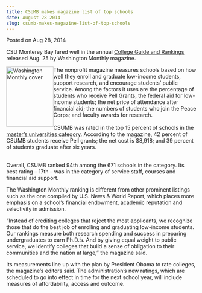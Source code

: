 ```yaml
---
title: CSUMB makes magazine list of top schools
date: August 28 2014
slug: csumb-makes-magazine-list-of-top-schools
---
```


 



<span class="date">Posted on Aug 28, 2014    </span>
<p>CSU Monterey Bay fared well in the annual <a href="https://www.washingtonmonthly.com/college_guide/" rel="nofollow">College Guide and Rankings</a> released Aug. 25 by
Washington Monthly magazine.</p>
<p><img alt="Washington Monthly cover" src="https://news.csumb.edu/sites/default/files/65/attachments/news/images/washington_monthly_cover.png" style="width:125px; float:left; height:159px">The nonprofit
magazine measures schools based on how well they enroll and
graduate low-income students, support research, and encourage
students&#x2019; public service. Among the factors it uses are the
percentage of students who receive Pell Grants, the federal aid for
low-income students; the net price of attendance after financial
aid; the numbers of students who join the Peace Corps; and faculty
awards for research.<br>
<br>
CSUMB was rated in the top 15 percent of schools in the <a href="https://www.washingtonmonthly.com/college_guide/rankings-2014/masters-universities-rank.php" rel="nofollow">master&#x2019;s universities category</a>. According to the
magazine, 42 percent of CSUMB students receive Pell grants; the net
cost is $8,918; and 39 percent of students graduate after six
years.</br></br></img></p>
<p>Overall, CSUMB ranked 94th among the 671 schools in the
category. Its best rating &#x2013; 17th &#x2013; was in the category of service
staff, courses and financial aid support.</p>
<p>The Washington Monthly ranking is different from other prominent
listings such as the one compiled by U.S. News &amp; World Report,
which places more emphasis on a school&#x2019;s financial endowment,
academic reputation and selectivity in admission.</p>
<p>&#x201C;Instead of crediting colleges that reject the most applicants,
we recognize those that do the best job of enrolling and graduating
low-income students. Our rankings measure both research spending
and success in preparing undergraduates to earn Ph.D.&#x2019;s. And by
giving equal weight to public service, we identify colleges that
build a sense of obligation to their communities and the nation at
large,&#x201D; the magazine said.</p>
<p>Its measurements line up with the plan by President Obama to
rate colleges, the magazine&#x2019;s editors said. The administration&#x2019;s
new ratings, which are scheduled to go into effect in time for the
next school year, will include measures of affordability, access
and outcome.</p>





 
